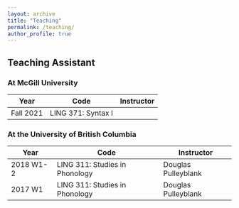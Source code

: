 ```yaml
---
layout: archive
title: "Teaching"
permalink: /teaching/
author_profile: true
---
```


## Teaching Assistant
### At McGill University
| Year      | Code                                  | Instructor            |
|-----------|---------------------------------------|-----------------------|
|Fall 2021  | LING 371: Syntax I                    |                       |

### At the University of British Columbia

| Year       | Code                                  | Instructor            |
|------------|---------------------------------------|-----------------------|
| 2018 W1-2  | LING 311: Studies in Phonology        | Douglas Pulleyblank   |
| 2017 W1    | LING 311: Studies in Phonology        | Douglas Pulleyblank   |
